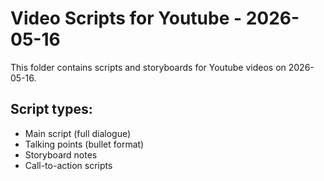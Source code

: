 # Video Scripts for Youtube - 2026-05-16

This folder contains scripts and storyboards for Youtube videos on 2026-05-16.

## Script types:
- Main script (full dialogue)
- Talking points (bullet format)
- Storyboard notes
- Call-to-action scripts

